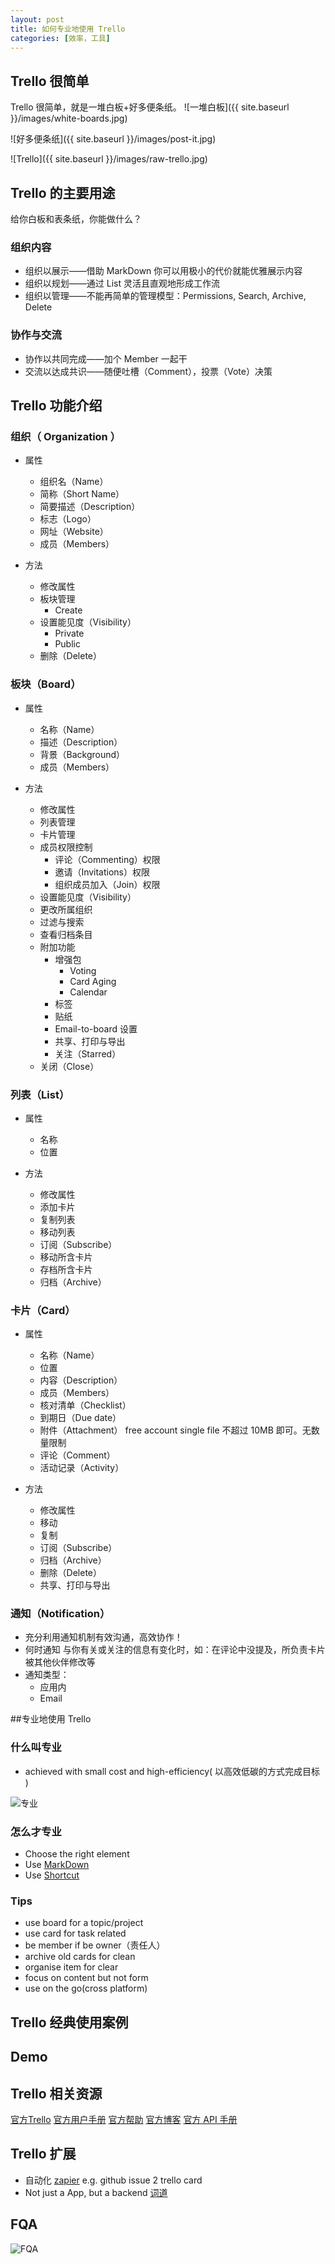 ```yaml
---
layout: post
title: 如何专业地使用 Trello
categories: [效率，工具]
---
```


## Trello 很简单
Trello 很简单，就是一堆白板+好多便条纸。
![一堆白板]({{ site.baseurl }}/images/white-boards.jpg)

![好多便条纸]({{ site.baseurl }}/images/post-it.jpg)

![Trello]({{ site.baseurl }}/images/raw-trello.jpg)

## Trello 的主要用途
给你白板和表条纸，你能做什么？
### 组织内容
+ 组织以展示——借助 MarkDown 你可以用极小的代价就能优雅展示内容
+ 组织以规划——通过 List 灵活且直观地形成工作流
+ 组织以管理——不能再简单的管理模型：Permissions, Search, Archive, Delete

### 协作与交流
+ 协作以共同完成——加个 Member 一起干
+ 交流以达成共识——随便吐槽（Comment），投票（Vote）决策

## Trello 功能介绍
### 组织（ Organization ）
+ 属性
  + 组织名（Name）
  + 简称（Short Name）
  + 简要描述（Description）
  + 标志（Logo）
  + 网址（Website）
  + 成员（Members）

+ 方法
  + 修改属性
  + 板块管理
    + Create
  + 设置能见度（Visibility）
    + Private
    + Public
  + 删除（Delete）

### 板块（Board）
+ 属性
  + 名称（Name）
  + 描述（Description）
  + 背景（Background）
  + 成员（Members）

+ 方法
  + 修改属性
  + 列表管理
  + 卡片管理
  + 成员权限控制
    + 评论（Commenting）权限
    + 邀请（Invitations）权限
    + 组织成员加入（Join）权限
  + 设置能见度（Visibility）
  + 更改所属组织
  + 过滤与搜索
  + 查看归档条目
  + 附加功能
    + 增强包
      + Voting
      + Card Aging
      + Calendar
    + 标签
    + 贴纸
    + Email-to-board 设置
    + 共享、打印与导出
    + 关注（Starred）
  + 关闭（Close）

### 列表（List）
+ 属性
    + 名称
    + 位置

+ 方法
    + 修改属性
    + 添加卡片
    + 复制列表
    + 移动列表
    + 订阅（Subscribe）
    + 移动所含卡片
    + 存档所含卡片
    + 归档（Archive）

### 卡片（Card）
+ 属性
  + 名称（Name）
  + 位置
  + 内容（Description）
  + 成员（Members）
  + 核对清单（Checklist）
  + 到期日（Due date）
  + 附件（Attachment）
    free account single file 不超过 10MB 即可。无数量限制
  + 评论（Comment）
  + 活动记录（Activity）

+ 方法
  + 修改属性
  + 移动
  + 复制
  + 订阅（Subscribe）
  + 归档（Archive）
  + 删除（Delete）
  + 共享、打印与导出

### 通知（Notification）
+ 充分利用通知机制有效沟通，高效协作！
+ 何时通知
  与你有关或关注的信息有变化时，如：在评论中没提及，所负责卡片被其他伙伴修改等
+ 通知类型：
  + 应用内
  + Email

##专业地使用 Trello
### 什么叫专业
+ achieved with small cost and high-efficiency( 以高效低碳的方式完成目标 )

![专业](http://www.pwc.kz/en/careers/New/professional.png)

### 怎么才专业
+ Choose the right element
+ Use [MarkDown](http://daringfireball.net/projects/markdown/)
+ Use [Shortcut](https://trello.com/shortcuts)

### Tips
+ use board for a topic/project
+ use card for task related
+ be member if be owner（责任人）
+ archive old cards for clean
+ organise item for clear
+ focus on content but not form
+ use on the go(cross platform)

## Trello 经典使用案例
## Demo
## Trello 相关资源
[官方Trello](https://trello.com/trelloinc)
[官方用户手册](https://trello.com/guide)
[官方帮助](http://help.trello.com/)
[官方博客](http://blog.trello.com/)
[官方 API 手册](https://trello.com/docs/)

## Trello 扩展
+ 自动化
  [zapier](https://zapier.com/) e.g. github issue 2 trello card
+ Not just a App, but a backend
  [词道](https://play.google.com/store/apps/details?id=com.mili.xiaominglui.app.vello)

## FQA
![FQA](http://i2.sinaimg.cn/dy/w/2015-04-14/1428972139_zQghNe.jpg)